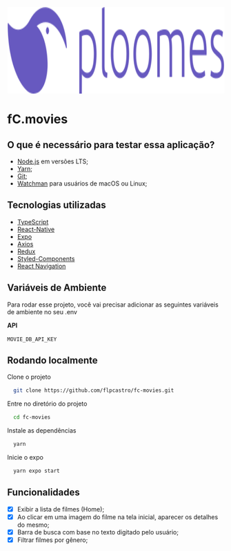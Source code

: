 <div align="center">
    <img alt="Logo" src="./assets/logo.png" width="700" height="200">
</div>

# fC.movies

## O que é necessário para testar essa aplicação?

- [Node.js](https://nodejs.org/en) em versões LTS;
- [Yarn](https://yarnpkg.com/);
- [Git](https://git-s);
- [Watchman](https://facebook.github.io/watchman/) para usuários de macOS ou Linux;

## Tecnologias utilizadas

- [TypeScript](https://www.typescriptlang.org/)
- [React-Native](https://reactnative.dev/)
- [Expo](https://expo.dev/)
- [Axios](https://axios-http.com/)
- [Redux](https://redux.js.org/)
- [Styled-Components](https://styled-components.com/)
- [React Navigation](https://reactnavigation.org/)

## Variáveis de Ambiente

Para rodar esse projeto, você vai precisar adicionar as seguintes variáveis de ambiente no seu .env

**API**

`MOVIE_DB_API_KEY`

## Rodando localmente

Clone o projeto

```bash
  git clone https://github.com/flpcastro/fc-movies.git
```

Entre no diretório do projeto

```bash
  cd fc-movies
```

Instale as dependências

```bash
  yarn
```

Inicie o expo

```bash
  yarn expo start
```

## Funcionalidades

- [x] Exibir a lista de filmes (Home);
- [x] Ao clicar em uma imagem do filme na tela inicial, aparecer os detalhes do mesmo;
- [x] Barra de busca com base no texto digitado pelo usuário;
- [x] Filtrar filmes por gênero;
